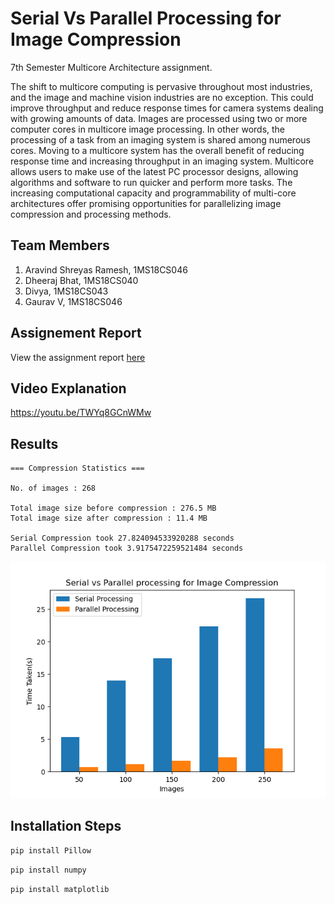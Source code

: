 # Serial Vs Parallel Processing for Image Compression

7th Semester Multicore Architecture assignment.

The shift to multicore computing is pervasive throughout most industries, and the image and machine vision industries are no exception. This could improve throughput and reduce response times for camera systems dealing with growing amounts of data. Images are processed using two or more computer cores in multicore image processing. In other words, the processing of a task from an imaging system is shared among numerous cores. Moving to a multicore system has the overall benefit of reducing response time and increasing throughput in an imaging system. Multicore allows users to make use of the latest PC processor designs, allowing algorithms and software to run quicker and perform more tasks. The increasing computational capacity and programmability of multi-core architectures offer promising opportunities for parallelizing image compression and processing methods.

## Team Members

1. Aravind Shreyas Ramesh, 1MS18CS046
2. Dheeraj Bhat, 1MS18CS040
3. Divya, 1MS18CS043
4. Gaurav V, 1MS18CS046

## Assignement Report

View the assignment report [here](https://github.com/Gaurav-71/Multicore-Image-Compression/blob/main/Assignment%20Report.pdf)

## Video Explanation

https://youtu.be/TWYq8GCnWMw

## Results

```
=== Compression Statistics ===

No. of images : 268

Total image size before compression : 276.5 MB
Total image size after compression : 11.4 MB

Serial Compression took 27.824094533920288 seconds
Parallel Compression took 3.9175472259521484 seconds

```

![comparison graph](./NewComparisonGraph.png)

## Installation Steps

`pip install Pillow`

`pip install numpy`

`pip install matplotlib`
